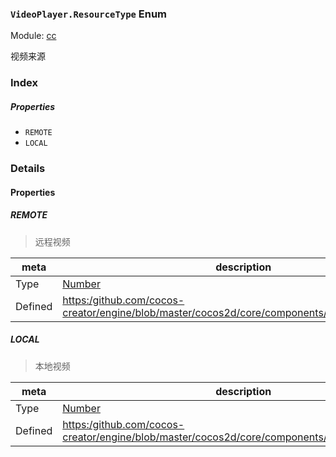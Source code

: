### `VideoPlayer.ResourceType` Enum



Module: [cc](../modules/cc.md)




视频来源

### Index

##### Properties

  - `REMOTE`
  - `LOCAL`

### Details

#### Properties


##### REMOTE

> 远程视频

| meta | description |
|------|-------------|
| Type | <a href="https://developer.mozilla.org/en/JavaScript/Reference/Global_Objects/Number" class="crosslink external" target="_blank">Number</a> |
| Defined | [https:/github.com/cocos-creator/engine/blob/master/cocos2d/core/components/CCVideoPlayer.js:61](https:/github.com/cocos-creator/engine/blob/master/cocos2d/core/components/CCVideoPlayer.js#L61) |



##### LOCAL

> 本地视频

| meta | description |
|------|-------------|
| Type | <a href="https://developer.mozilla.org/en/JavaScript/Reference/Global_Objects/Number" class="crosslink external" target="_blank">Number</a> |
| Defined | [https:/github.com/cocos-creator/engine/blob/master/cocos2d/core/components/CCVideoPlayer.js:67](https:/github.com/cocos-creator/engine/blob/master/cocos2d/core/components/CCVideoPlayer.js#L67) |


